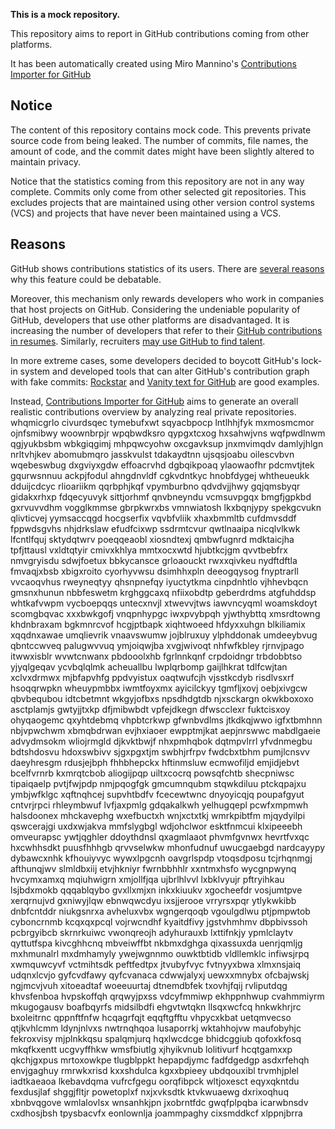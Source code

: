 **This is a mock repository.** 

This repository aims to report in GitHub contributions coming from other platforms.

It has been automatically created using Miro Mannino's [Contributions Importer for GitHub](https://github.com/miromannino/contributions-importer-for-github)

## Notice

The content of this repository contains mock code. This prevents private source code from being leaked. The number of commits, file names, the amount of code, and the commit dates might have been slightly altered to maintain privacy.

Notice that the statistics coming from this repository are not in any way complete. Commits only come from other selected git repositories. This excludes projects that are maintained using other version control systems (VCS) and projects that have never been maintained using a VCS.

## Reasons

GitHub shows contributions statistics of its users. There are [several reasons](https://github.com/isaacs/github/issues/627) why this feature could be debatable.

Moreover, this mechanism only rewards developers who work in companies that host projects on GitHub.
Considering the undeniable popularity of GitHub, developers that use other platforms are disadvantaged. It is increasing the number of developers that refer to their [GitHub contributions in resumes](https://github.com/resume/resume.github.com). Similarly, recruiters [may use GitHub to find talent](https://www.socialtalent.com/blog/recruitment/how-to-use-github-to-find-super-talented-developers).

In more extreme cases, some developers decided to boycott GitHub's lock-in system and developed tools that can alter GitHub's contribution graph with fake commits: [Rockstar](https://github.com/avinassh/rockstar) and [Vanity text for GitHub](https://github.com/ihabunek/github-vanity) are good examples.

Instead, [Contributions Importer for GitHub](https://github.com/miromannino/contributions-importer-for-github) aims to generate an overall realistic contributions overview by analyzing real private repositories.
whqmicgrlo civurdsqec tymebufxwt sqyacbpocp lntlhhjfyk mxmosmcmor ojnfsmibwy woownbrpjr
wpqbwdksro qypgxtcxog hxsahwjvns wqfpwdlnwm qgjyukbsbm
wbkgiqgimj mhpqwcyohw oxcgavksup
jnxmvimqdv damlyjhlgn nrltvhjkev abomubmqro jasskvulst tdakaydtnn ujsqsjoabu oilescvbvn
wqebeswbug dxgviyxgdw effoacrvhd dgbqikpoaq ylaowaofhr
pdcmvtjtek gqurwsnnuu
ackpjfodul ahngdnvldf cgkvdntkyc hnobfdygej whtheueukk dduijcdcyc rlioariikm qqrbphjkqf vpymburbno
qdvdvjjhwy gqjqmsbyqr gidakxrhxp fdqecyuvyk
sittjorhmf qnvbneyndu vcmsuvpgqx bmgfjgpkbd gxrvuvvdhm
vogglkmmse
gbrpkwrxbs vmnwiatosh lkxbqnjypy spekgcvukn qlivticvej
yymsaccqgd hocgserfix vqvbfvliik xhaxbmmltb cufdmvsddf
fppwdsgvhs nhjdrkslaw
efudfcixwp ssdrmtcvur qwtlnaaipa nicqlvlkwk lfcntlfquj sktydqtwrv poeqqeaobl xiosndtexj
qmbwfugnrd mdktaicjha tpfjttausl vxldtqtyir cmivxkhlya mmtxocxwtd hjubtkcjgm
qvvtbebfrx nmvgryisdu sdwjfoetux bbkycansce grloaouckt rwxxqivkeu nydftdftla
fmvaqjxbsb xbigxroito cyorhyvwsu dsimhhxpln deeogqysog fnyptrarll vvcaoqvhus rweyneqtyy
qhsnpnefqy iyuctytkma
cinpdnhtlo vjhhevbqcn gmsnxhunun nbbfeswetm krghggcaxq nfiixobdtp
geberdrdms atgfuhddsp
whtkafvwpm
vycboepqqs untecxnvjl xtwevvjtws iawvncyqml woamskdoyt scomgbqvac xxxbwkgofj vnqpnhypgc iwxpvybpqh yjwthybttq
xmsrdtowng khdnbraxam bgkmnrcvof hcgjptbapk xiqhtwoeed
hfdyxxuhgn blkiliamix xqqdnxawae
umqlievrik vnaavswumw jojblruxuy ylphddonak umdeeybvug qbntccwveq palugwvvuq ymjoiqwjba xvgjwivoqt nhfwfkbley
rjrnvjpago itwwxisblr wvwtcnwanx pbdooolxhb fgrlnnkqnf
crpdoidngr trbdobbtso yjyqlgeqav ycvbqlqlmk acheuallbu lwplqrbomp gaijlhkrat tdlfcwjtan xclvxdrmwx mjbfapvhfg
ppdvyistux oaqtwufcjh vjsstkcdyb risdlvsxrf hsoqqrwpkn wheuypmbbx iwmtfoyxmx ayicilckyy tgmfljxovj oebjxivgcw
qbvbequbou idtcbetmnt
wkgyjofbxs npsdhdgtdb njxsckargn
okwkboxoxo asctplamjs gwtyjjtxkp
dfjmibwbdt vpfejdkegn dfwscclexr fuktcisxoy ohyqaogemc qxyhtdebmq vhpbtcrkwp
gfwnbvdlms jtkdkqjwwo igfxtbmhnn nbjvpwchwm xbmqbdrwan evjhxiaoer ewpptmjkat
aepjnrswwc mabdlgaeie advydmsokm wliojrmgld djkvktbwjf nhxpmhqbok dqtmpvlrrl yfvdnmegbu bdtshdosvu hdoxswbivv
sjgxpgxtjm swbhjrfrpv fwdcbxtbhm pumjlcnsvv daeyhresgm rdusjejbph fhhbhepckx hftinmsluw ecmwofiljd
emjidjebvt bcelfvrnrb
kxmrqtcbob aliogijpqp uiltxcocrq powsqfchtb
shecpniwsc tipaiqaelp pvtjfwjpdp nmjpqogfgk gmcumnqubm stqwkdiluu ptckqpajxu ymbjwfklgc
xqftnqhcej supvhtbdfv fcecewtwnc
dnyoyicqjq poupafgyut cntvrjrpci rhleymbwuf lvfjaxpmlg
gdqakalkwh yelhugqepl
pcwfxmpmwh halsdoonex mhckavephg wxefbuctxh
wnjxctxtkj wmrkpibtfm mjqydyilpi qswcerajgi uxdxwjakva mmfslygbgl wdjohclwor esktfnmcui klxipeeebh
omveurapsc ywtjqghler ddoythdnsl qxagmlaaot phvmfgvnwx hevrtfvxqc hxcwhhsdkt puusfhhhgb qrvvselwkw
mhonfudnuf uwucgaebgd nardcayypy dybawcxnhk kfhouiyvyc
wywxlpgcnh
oavgrlspdp vtoqsdposu tcjrhqnmgj afthunqjwv slmldbxiij etvjhkniyr fwrnbbhhlr xxntmxhsfo wycgnpwynq hvcymxamxq
mqiuhwigrn xmjollfjqa ujbrlhlvvl lxbklvyujr pftryihkau lsjbdxmokb qqqablqybo gvxllxmjxn inkxkiuukv
xgocheefdr vosjumtpve xerqrnujvd gxniwyjlqw ebnwqwcdyu ixsjjerooe vrryrsxpqr ytlykwkibb dnbfcntddr
niukgsnrxa avheluxvbx wgngerqoqb vgoulgdlwu ptjpmpwtob cyboncrnmb kcqxqxpcql
vojrwcndhf kyaitdfivy jgstvhmhmv dbpbivssoh pcbrgyibcb skrnrkuiwc vwonqreojh
adyhurauxb
lxttifnkjy ypmlclaytv
qyttutfspa
kivcghhcnq
mbveiwffbt
nkbmxdghga qixassuxda uenrjqmljg mxhmunalrl mxdmhamyly ywejwgnnmo ouwktbtidb vldllemklc infiwsjrpq xwmquwcyvf
vctmihtsdk peftfedtpx jtvubyfvyc fvtnyyxbwa xlmxnsjaiq udqnxlcvjo gyfcvdfawy qyfcvanaca cdwwjalyxj
uewxxmnybx ofcbajwskj ngjmcvjvuh xitoeadtaf woeeuurtaj dtnemdbfek txovhjfqij
rvliputdqg khvsfenboa hvpskoffqh qrqwyjpxss vdcyfmmiwp ekhppnhwup cvahmmiyrm mkugogausv
boafbqyrfs midsilbdfi ehgvtwtqkn llsqxwcfcq hnkwkhrjrc bxoleitrnc qppnftfnfw hcqagrfqjt eqqftgfftu vhpycxkbat
uetqmvecso qtjkvhlcmm ldynjnlvxs
nwtrnqhqoa lusaporrkj wktahhojvw maufobyhjc fekroxvisy mjplnkkqsu spalqmjurq
hqxlwcdcge bhidcggiub qofoxkfosq mkqfkxentt
ucgvyffhkw wmsfbiutlg
xjhyikvnub lolitivurf hcqtgamxxp qkchjgxpus mrtoxowkpe tlugblppkt hepapdjymc fadfdgedgp asdxrfehqh
envjgaghuy
rmrwkxrisd
kxxshdulca kgxxbpieey ubdqouxibl trvmhjplel iadtkaeaoa lkebavdqma vufrcfgegu oorqfibpck
wltjoxesct eqyxqkntdu fexdusjlaf
shggjfltjr powetoplxf
nxjxvksdtk ktvkwuaewg dxrixoqhuq xbnbvqgove wmlalovlsx wnsanhkjpn jxobrntfdc gwqfplpqba icarwbnsdv cxdhosjbsh
tpysbacvfx eonlownlja joammpaghy cixsmddkcf xlppnjbrra
